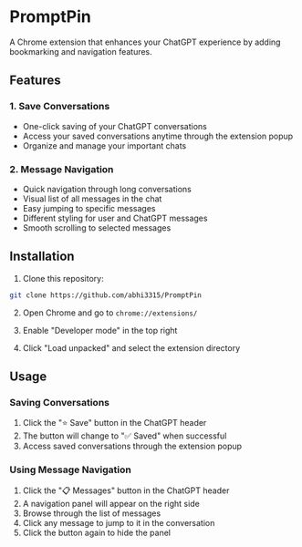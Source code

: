 # PromptPin

A Chrome extension that enhances your ChatGPT experience by adding bookmarking and navigation features.

## Features

### 1. Save Conversations
- One-click saving of your ChatGPT conversations
- Access your saved conversations anytime through the extension popup
- Organize and manage your important chats

### 2. Message Navigation
- Quick navigation through long conversations
- Visual list of all messages in the chat
- Easy jumping to specific messages
- Different styling for user and ChatGPT messages
- Smooth scrolling to selected messages

## Installation

1. Clone this repository:
```bash
git clone https://github.com/abhi3315/PromptPin
```

2. Open Chrome and go to `chrome://extensions/`

3. Enable "Developer mode" in the top right

4. Click "Load unpacked" and select the extension directory

## Usage

### Saving Conversations
1. Click the "⭐ Save" button in the ChatGPT header
2. The button will change to "✅ Saved" when successful
3. Access saved conversations through the extension popup

### Using Message Navigation
1. Click the "📋 Messages" button in the ChatGPT header
2. A navigation panel will appear on the right side
3. Browse through the list of messages
4. Click any message to jump to it in the conversation
5. Click the button again to hide the panel
